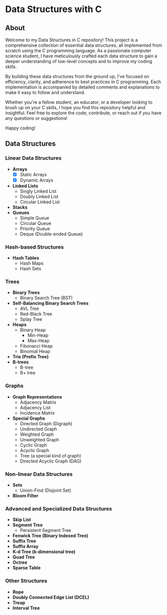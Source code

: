 # Data Structures with C

## About

Welcome to my Data Structures in C repository! This project is a comprehensive collection of essential data structures, all implemented from scratch using the C programming language. As a passionate computer science student, I have meticulously crafted each data structure to gain a deeper understanding of low-level concepts and to improve my coding skills.

By building these data structures from the ground up, I've focused on efficiency, clarity, and adherence to best practices in C programming. Each implementation is accompanied by detailed comments and explanations to make it easy to follow and understand.

Whether you're a fellow student, an educator, or a developer looking to brush up on your C skills, I hope you find this repository helpful and insightful. Feel free to explore the code, contribute, or reach out if you have any questions or suggestions!

Happy coding!


## Data Structures


### Linear Data Structures
    
- **Arrays**
    - [X] Static Arrays
    - [X] Dynamic Arrays
- **Linked Lists**
    - Singly Linked List
    - Doubly Linked List
    - Circular Linked List
- **Stacks**
- **Queues**
    - Simple Queue
    - Circular Queue
    - Priority Queue
    - Deque (Double-ended Queue)

### Hash-based Structures

- **Hash Tables**
    - Hash Maps
    - Hash Sets

### Trees

- **Binary Trees**
    - Binary Search Tree (BST)
- **Self-Balancing Binary Search Trees**
    - AVL Tree
    - Red-Black Tree
    - Splay Tree
- **Heaps**
    - Binary Heap
        - Min-Heap
        - Max-Heap
    - Fibonacci Heap
    - Binomial Heap
- **Trie (Prefix Tree)**
- **B-trees**
    - B-tree
    - B+ tree

### Graphs

- **Graph Representations**
    - Adjacency Matrix
    - Adjacency List
    - Incidence Matrix
- **Special Graphs**
    - Directed Graph (Digraph)
    - Undirected Graph
    - Weighted Graph
    - Unweighted Graph
    - Cyclic Graph
    - Acyclic Graph
    - Tree (a special kind of graph)
    - Directed Acyclic Graph (DAG)

### Non-linear Data Structures

- **Sets**
    - Union-Find (Disjoint Set)
- **Bloom Filter**

### Advanced and Specialized Data Structures

- **Skip List**
- **Segment Tree**
    - Persistent Segment Tree
- **Fenwick Tree (Binary Indexed Tree)**
- **Suffix Tree**
- **Suffix Array**
- **K-d Tree (k-dimensional tree)**
- **Quad Tree**
- **Octree**
- **Sparse Table**

### Other Structures

- **Rope**
- **Doubly Connected Edge List (DCEL)**
- **Treap**
- **Interval Tree**
